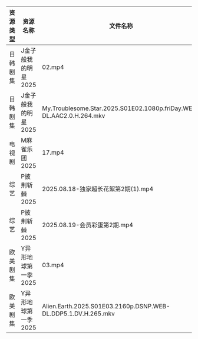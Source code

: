 | 资源类型 | 资源名称         | 文件名称                                                                 | 分享链接                                | 更新时间                |
| ---- | ------------ | -------------------------------------------------------------------- | ----------------------------------- | ------------------- |
| 日韩剧集 | J金子般我的明星2025 | 02.mp4                                                               | https://pan.quark.cn/s/10be8bbe13e5 | 2025-08-20 01:22:28 |
| 日韩剧集 | J金子般我的明星2025 | My.Troublesome.Star.2025.S01E02.1080p.friDay.WEB-DL.AAC2.0.H.264.mkv | https://pan.quark.cn/s/10be8bbe13e5 | 2025-08-20 01:22:25 |
| 电视剧  | M麻雀乐团2025    | 17.mp4                                                               | https://pan.quark.cn/s/6f7fe24c7e8f | 2025-08-20 01:25:44 |
| 综艺   | P披荆斩棘2025    | 2025.08.18-独家超长花絮第2期(1).mp4                                          | https://pan.quark.cn/s/9ae1eb01008d | 2025-08-20 01:39:09 |
| 综艺   | P披荆斩棘2025    | 2025.08.19-会员彩蛋第2期.mp4                                               | https://pan.quark.cn/s/9ae1eb01008d | 2025-08-20 01:39:16 |
| 欧美剧集 | Y异形地球第一季2025 | 03.mp4                                                               | https://pan.quark.cn/s/414812145daa | 2025-08-20 10:35:36 |
| 欧美剧集 | Y异形地球第一季2025 | Alien.Earth.2025.S01E03.2160p.DSNP.WEB-DL.DDP5.1.DV.H.265.mkv        | https://pan.quark.cn/s/414812145daa | 2025-08-20 10:35:38 |
